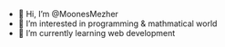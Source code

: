 - 👋 Hi, I’m @MoonesMezher
- 👀 I’m interested in programming & mathmatical world 
- 🌱 I’m currently learning web development

